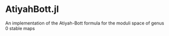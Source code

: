 # AtiyahBott.jl
An implementation of the Atiyah-Bott formula for the moduli space of genus 0 stable maps